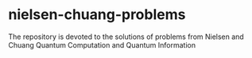 # nielsen-chuang-problems
The repository is devoted to the solutions of problems from Nielsen and Chuang Quantum Computation and Quantum Information
